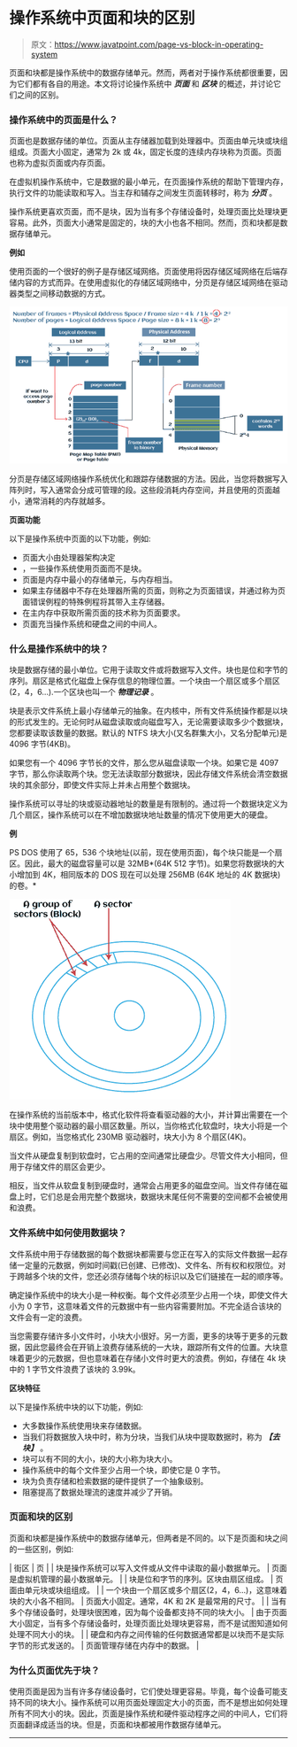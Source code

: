 # 操作系统中页面和块的区别

> 原文：<https://www.javatpoint.com/page-vs-block-in-operating-system>

页面和块都是操作系统中的数据存储单元。然而，两者对于操作系统都很重要，因为它们都有各自的用途。本文将讨论操作系统中 ***页面*** 和 ***区块*** 的概述，并讨论它们之间的区别。

### 操作系统中的页面是什么？

页面也是数据存储的单位。页面从主存储器加载到处理器中。页面由单元块或块组组成。页面大小固定，通常为 2k 或 4k，固定长度的连续内存块称为页面。页面也称为虚拟页面或内存页面。

在虚拟机操作系统中，它是数据的最小单元，在页面操作系统的帮助下管理内存，执行文件的功能读取和写入。当主存和辅存之间发生页面转移时，称为 ***分页*** 。

操作系统更喜欢页面，而不是块，因为当有多个存储设备时，处理页面比处理块更容易。此外，页面大小通常是固定的，块的大小也各不相同。然而，页和块都是数据存储单元。

**例如**

使用页面的一个很好的例子是存储区域网络。页面使用将因存储区域网络在后端存储内容的方式而异。在使用虚拟化的存储区域网络中，分页是存储区域网络在驱动器类型之间移动数据的方式。

![Page vs Block in Operating System](img/7f2eec21cc2a287cafeefc6cfaf049c9.png)

分页是存储区域网络操作系统优化和跟踪存储数据的方法。因此，当您将数据写入阵列时，写入通常会分成可管理的段。这些段消耗内存空间，并且使用的页面越小，通常消耗的内存就越多。

**页面功能**

以下是操作系统中页面的以下功能，例如:

*   页面大小由处理器架构决定
*   ，一些操作系统使用页面而不是块。
*   页面是内存中最小的存储单元，与内存相当。
*   如果主存储器中不存在处理器所需的页面，则称之为页面错误，并通过称为页面错误例程的特殊例程将其带入主存储器。
*   在主内存中获取所需页面的技术称为页面要求。
*   页面充当操作系统和硬盘之间的中间人。

### 什么是操作系统中的块？

块是数据存储的最小单位。它用于读取文件或将数据写入文件。块也是位和字节的序列。扇区是格式化磁盘上保存信息的物理位置。一个块由一个扇区或多个扇区(2，4，6...).一个区块也叫一个 ***物理记录*** 。

块是表示文件系统上最小存储单元的抽象。在内核中，所有文件系统操作都是以块的形式发生的。无论何时从磁盘读取或向磁盘写入，无论需要读取多少个数据块，您都要读取该数量的数据。默认的 NTFS 块大小(又名群集大小，又名分配单元)是 4096 字节(4KB)。

如果您有一个 4096 字节长的文件，那么您从磁盘读取一个块。如果它是 4097 字节，那么你读取两个块。您无法读取部分数据块，因此存储文件系统会清空数据块的其余部分，即使文件实际上并未占用整个数据块。

操作系统可以寻址的块或驱动器地址的数量是有限制的。通过将一个数据块定义为几个扇区，操作系统可以在不增加数据块地址数量的情况下使用更大的硬盘。

**例**

PS DOS 使用了 65，536 个块地址(以前，现在使用页面)，每个块只能是一个扇区。因此，最大的磁盘容量可以是 32MB*(64K 512 字节)。如果您将数据块的大小增加到 4K，相同版本的 DOS 现在可以处理 256MB (64K 地址的 4K 数据块)的卷。*

![Page vs Block in Operating System](img/c276f1a752401b375e86a2f1aaae8eea.png)

在操作系统的当前版本中，格式化软件将查看驱动器的大小，并计算出需要在一个块中使用整个驱动器的最小扇区数量。所以，当你格式化软盘时，块大小将是一个扇区。例如，当您格式化 230MB 驱动器时，块大小为 8 个扇区(4K)。

当文件从硬盘复制到软盘时，它占用的空间通常比硬盘少。尽管文件大小相同，但用于存储文件的扇区会更少。

相反，当文件从软盘复制到硬盘时，通常会占用更多的磁盘空间。当文件存储在磁盘上时，它们总是会用完整个数据块，数据块末尾任何不需要的空间都不会被使用和浪费。

### 文件系统中如何使用数据块？

文件系统中用于存储数据的每个数据块都需要与您正在写入的实际文件数据一起存储一定量的元数据，例如时间戳(已创建、已修改)、文件名、所有权和权限位。对于跨越多个块的文件，您还必须存储每个块的标识以及它们链接在一起的顺序等。

确定操作系统中的块大小是一种权衡。每个文件必须至少占用一个块，即使文件大小为 0 字节，这意味着文件的元数据中有一些内容需要附加。不完全适合该块的文件会有一定的浪费。

当您需要存储许多小文件时，小块大小很好。另一方面，更多的块等于更多的元数据，因此您最终会在开销上浪费存储系统的一大块，跟踪所有文件的位置。大块意味着更少的元数据，但也意味着在存储小文件时更大的浪费。例如，存储在 4k 块中的 1 字节文件浪费了该块的 3.99k。

**区块特征**

以下是操作系统中块的以下功能，例如:

*   大多数操作系统使用块来存储数据。
*   当我们将数据放入块中时，称为分块，当我们从块中提取数据时，称为 ***【去块】*** 。
*   块可以有不同的大小，块的大小称为块大小。
*   操作系统中的每个文件至少占用一个块，即使它是 0 字节。
*   块为负责存储和检索数据的硬件提供了一个抽象级别。
*   阻塞提高了数据处理流的速度并减少了开销。

### 页面和块的区别

页面和块都是操作系统中的数据存储单元，但两者是不同的。以下是页面和块之间的一些区别，例如:

| 街区 | 页 |
| 块是操作系统可以写入文件或从文件中读取的最小数据单元。 | 页面是虚拟机管理的最小数据单元。 |
| 块是位和字节的序列。区块由扇区组成。 | 页面由单元块或块组组成。 |
| 一个块由一个扇区或多个扇区(2，4，6...)，这意味着块的大小各不相同。 | 页面大小固定。通常，4K 和 2K 是最常用的尺寸。 |
| 当有多个存储设备时，处理块很困难，因为每个设备都支持不同的块大小。 | 由于页面大小固定，当有多个存储设备时，处理页面比处理块更容易，而不是试图知道如何处理不同大小的块。 |
| 硬盘和内存之间传输的任何数据通常都是以块而不是实际字节的形式发送的。 | 页面管理存储在内存中的数据。 |

### 为什么页面优先于块？

使用页面是因为当有许多存储设备时，它们使处理更容易。毕竟，每个设备可能支持不同的块大小。操作系统可以用页面处理固定大小的页面，而不是想出如何处理所有不同大小的块。因此，页面是操作系统和硬件驱动程序之间的中间人，它们将页面翻译成适当的块。但是，页面和块都被用作数据存储单元。

* * *